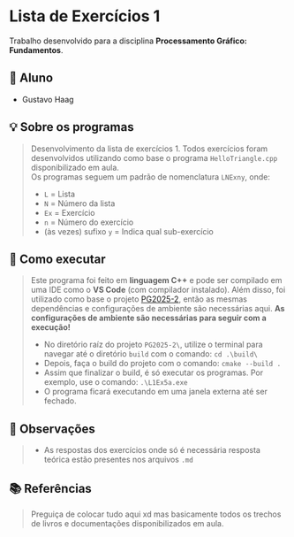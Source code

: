 # Lista de Exercícios 1

Trabalho desenvolvido para a disciplina **Processamento Gráfico: Fundamentos**.

## 👥 Aluno

- Gustavo Haag

## 💡 Sobre os programas

> Desenvolvimento da lista de exercícios 1. Todos exercícios foram desenvolvidos utilizando como base o programa `HelloTriangle.cpp` disponibilizado em aula.  
> Os programas seguem um padrão de nomenclatura `LNExny`, onde:  
> - `L` = Lista
> - `N` = Número da lista
> - `Ex` = Exercício
> - `n` = Número do exercício
> - (às vezes) sufixo `y` = Indica qual sub-exercício

## 🚀 Como executar 

> Este programa foi feito em **linguagem C++** e pode ser compilado em uma IDE como o **VS Code** (com compilador instalado). Além disso, foi utilizado como base o projeto [PG2025-2](https://github.com/fellowsheep/PG2025-2), então as mesmas dependências e configurações de ambiente são necessárias aqui.
> **As configurações de ambiente são necessárias para seguir com a execução!**
> - No diretório raíz do projeto `PG2025-2\`, utilize o terminal para navegar até o diretório `build` com o comando: `cd .\build\`
> - Depois, faça o build do projeto com o comando: `cmake --build .`
> - Assim que finalizar o build, é só executar os programas. Por exemplo, use o comando: `.\L1Ex5a.exe`
> - O programa ficará executando em uma janela externa até ser fechado.

## 📌 Observações

> - As respostas dos exercícios onde só é necessária resposta teórica estão presentes nos arquivos `.md`

## 📚 Referências 

> Preguiça de colocar tudo aqui xd mas basicamente todos os trechos de livros e documentações disponibilizados em aula.
